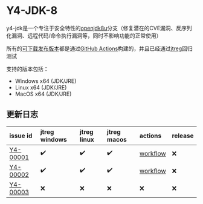 # Y4-JDK-8

y4-jdk是一个专注于安全特性的[openjdk8u](https://github.com/openjdk/jdk8u)分支（修复潜在的CVE漏洞、反序列化漏洞、远程代码/命令执行漏洞等，同时不影响功能的正常使用）

所有的[可下载发布版本](https://github.com/4ra1n/jdk-8/releases/latest)都是通过[GitHub Actions](https://github.com/4ra1n/jdk-8/actions)构建的，并且已经通过[jtreg](https://openjdk.org/jtreg/)回归测试

支持的版本包括：
- Windows x64 (JDK/JRE)
- Linux x64 (JDK/JRE)
- MacOS x64 (JDK/JRE)

## 更新日志

| issue id | jtreg windows | jtreg linux | jtreg macos | actions | release |
|:---------|:--------------|:------------|:------------|:---------------|:--------|
|[Y4-00001](https://github.com/4ra1n/jdk-8/issues/1)|✔️|✔️|✔️|[workflow](https://github.com/4ra1n/jdk-8/actions/runs/7475817976)|❌️|
|[Y4-00002](https://github.com/4ra1n/jdk-8/issues/2)|✔️|✔️|✔️|[workflow](https://github.com/4ra1n/jdk-8/actions/runs/7478391722)|❌️|
|[Y4-00003](https://github.com/4ra1n/jdk-8/issues/3)|❌️|❌️|❌️|❌️|❌️|

